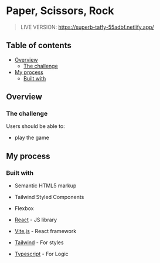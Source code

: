 # Paper, Scissors, Rock

> LIVE VERSION: https://superb-taffy-55adbf.netlify.app/

## Table of contents

- [Overview](#overview)
  - [The challenge](#the-challenge)
- [My process](#my-process)
  - [Built with](#built-with)

## Overview

### The challenge

Users should be able to:

- play the game

## My process

### Built with

- Semantic HTML5 markup
- Tailwind Styled Components
- Flexbox

- [React](https://reactjs.org/) - JS library
- [Vite.js](https://vitejs.dev/) - React framework
- [Tailwind](https://tailwindcss.com/) - For styles
- [Typescript](https://www.typescriptlang.org/) - For Logic
